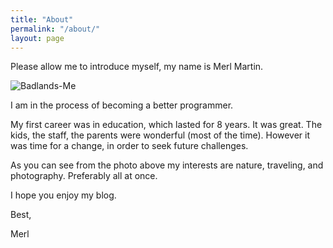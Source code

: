 ```yaml
---
title: "About"
permalink: "/about/"
layout: page
---
```


Please allow me to introduce myself, my name is Merl Martin.


[//]: # (![Me-Badlands]&#40;https://github.com/Merlness/Merlness/assets/132521590/7b1ef32d-9126-4efb-9cc1-e7bf142a6ef7&#41;)
![Badlands-Me](images/me_bigger.jpg)

I am in the process of becoming a better programmer.

My first career was in education, which lasted for 8 years. It was great. The kids, the staff, the parents were wonderful (most of the time). However it was time for a change, in order to seek future challenges.

As you can see from the photo above my interests are nature, traveling, and photography. Preferably all at once.

I hope you enjoy my blog.

Best,

Merl
